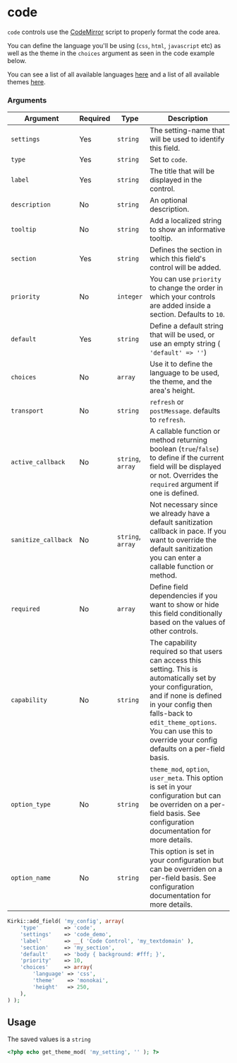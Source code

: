 # code

`code` controls use the [CodeMirror](https://codemirror.net/) script to properly format the code area.

You can define the language you'll be using (`css`, `html`, `javascript` etc) as well as the theme in the `choices` argument as seen in the code example below.

You can see a list of all available languages [here](https://codemirror.net/mode/index.html) and a list of all available themes [here](https://codemirror.net/demo/theme.html).

### Arguments

Argument            | Required | Type              | Description
------------------- | -------- | ----------------- | -----------
`settings`          | Yes      | `string`          | The setting-name that will be used to identify this field.
`type`              | Yes      | `string`          | Set to `code`.
`label`             | Yes      | `string`          | The title that will be displayed in the control.
`description`       | No       | `string`          | An optional description.
`tooltip`           | No       | `string`          | Add a localized string to show an informative tooltip.
`section`           | Yes      | `string`          | Defines the section in which this field's control will be added.
`priority`          | No       | `integer`         | You can use `priority` to change the order in which your controls are added inside a section. Defaults to `10`.
`default`           | Yes      | `string`          | Define a default string that will be used, or use an empty string ( `'default' => ''`)
`choices`           | No       | `array`           | Use it to define the language to be used, the theme, and the area's height.
`transport`         | No       | `string`          | `refresh` or `postMessage`. defaults to `refresh`.
`active_callback`   | No       | `string`, `array` | A callable function or method returning boolean (`true`/`false`) to define if the current field will be displayed or not. Overrides the `required` argument if one is defined.
`sanitize_callback` | No       | `string`, `array` | Not necessary since we already have a default sanitization callback in pace. If you want to override the default sanitization you can enter a callable function or method.
`required`          | No       | `array`           | Define field dependencies if you want to show or hide this field conditionally based on the values of other controls.
`capability`        | No       | `string`          | The capability required so that users can access this setting. This is automatically set by your configuration, and if none is defined in your config then falls-back to `edit_theme_options`. You can use this to override your config defaults on a per-field basis.
`option_type`       | No       | `string`          | `theme_mod`, `option`, `user_meta`. This option is set in your configuration but can be overriden on a per-field basis. See configuration documentation for more details.
`option_name`       | No       | `string`          | This option is set in your configuration but can be overriden on a per-field basis. See configuration documentation for more details.

```php
Kirki::add_field( 'my_config', array(
    'type'        => 'code',
    'settings'    => 'code_demo',
    'label'       => __( 'Code Control', 'my_textdomain' ),
    'section'     => 'my_section',
    'default'     => 'body { background: #fff; }',
    'priority'    => 10,
    'choices'     => array(
        'language' => 'css',
        'theme'    => 'monokai',
        'height'   => 250,
    ),
) );
```

## Usage

The saved values is a `string`

```php
<?php echo get_theme_mod( 'my_setting', '' ); ?>
```
